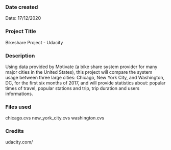 ### Date created
Date: 17/12/2020

### Project Title
Bikeshare Project - Udacity

### Description
Using data provided by Motivate (a bike share system provider for many major cities in the United States), this project will compare the system usage between three large cities: Chicago, New York City, and Washington, DC, for the first six months of 2017, and will provide statistics about: popular times of travel, popular stations and trip,  trip duration and users informations.

### Files used
chicago.cvs
new_york_city.cvs
washington.cvs

### Credits
udacity.com/

